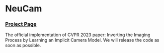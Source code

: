 # NeuCam
### [Project Page](https://xhuangcv.github.io/neucam/) 
The official implementation of CVPR 2023 paper: Inverting the Imaging Process by Learning an Implicit Camera Model. We will release the code as soon as possible.
